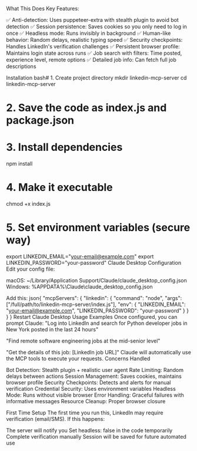 What This Does
Key Features:

✅ Anti-detection: Uses puppeteer-extra with stealth plugin to avoid bot detection
✅ Session persistence: Saves cookies so you only need to log in once
✅ Headless mode: Runs invisibly in background
✅ Human-like behavior: Random delays, realistic typing speed
✅ Security checkpoints: Handles LinkedIn's verification challenges
✅ Persistent browser profile: Maintains login state across runs
✅ Job search with filters: Time posted, experience level, remote options
✅ Detailed job info: Can fetch full job descriptions

Installation
bash# 1. Create project directory
mkdir linkedin-mcp-server
cd linkedin-mcp-server

# 2. Save the code as index.js and package.json

# 3. Install dependencies
npm install

# 4. Make it executable
chmod +x index.js

# 5. Set environment variables (secure way)
export LINKEDIN_EMAIL="your-email@example.com"
export LINKEDIN_PASSWORD="your-password"
Claude Desktop Configuration
Edit your config file:

macOS: ~/Library/Application Support/Claude/claude_desktop_config.json
Windows: %APPDATA%\Claude\claude_desktop_config.json

Add this:
json{
  "mcpServers": {
    "linkedin": {
      "command": "node",
      "args": ["/full/path/to/linkedin-mcp-server/index.js"],
      "env": {
        "LINKEDIN_EMAIL": "your-email@example.com",
        "LINKEDIN_PASSWORD": "your-password"
      }
    }
  }
}
Restart Claude Desktop
Usage Examples
Once configured, you can prompt Claude:
"Log into LinkedIn and search for Python developer jobs in New York 
posted in the last 24 hours"

"Find remote software engineering jobs at the mid-senior level"

"Get the details of this job: [LinkedIn job URL]"
Claude will automatically use the MCP tools to execute your requests.
Concerns Handled

Bot Detection: Stealth plugin + realistic user agent
Rate Limiting: Random delays between actions
Session Management: Saves cookies, maintains browser profile
Security Checkpoints: Detects and alerts for manual verification
Credential Security: Uses environment variables
Headless Mode: Runs without visible browser
Error Handling: Graceful failures with informative messages
Resource Cleanup: Proper browser closure

First Time Setup
The first time you run this, LinkedIn may require verification (email/SMS). If this happens:

The server will notify you
Set headless: false in the code temporarily
Complete verification manually
Session will be saved for future automated use
